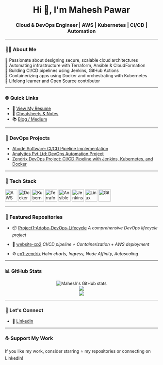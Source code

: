 <h1 align="center">Hi 👋, I'm Mahesh Pawar</h1>
<h3 align="center">Cloud & DevOps Engineer | AWS | Kubernetes | CI/CD | Automation</h3>

---

### 🧑‍💻 About Me

🔹 Passionate about designing secure, scalable cloud architectures  
🔹 Automating infrastructure with Terraform, Ansible & CloudFormation  
🔹 Building CI/CD pipelines using Jenkins, GitHub Actions  
🔹 Containerizing apps using Docker and orchestrating with Kubernetes  
🔹 Lifelong learner and Open Source contributor  

---

### 🌐 Quick Links

- 📄 [View My Resume](#) <!-- resume link pending -->
- 🧠 [Cheatsheets & Notes](https://github.com/mpawar006/mpawar006/blob/main/cheatsheets)
- 📚 [Blog / Medium](#) <!-- Adding soon -->

---

### 📘 DevOps Projects

- [Abode Software: CI/CD Pipeline Implementation](https://github.com/mpawar006/Project1-Adobe-DevOps-Lifecycle)
- [Analytics Pvt Ltd: DevOps Automation Project](https://github.com/mpawar006/website-cp1)
- [Zendrix DevOps Project: CI/CD Pipeline with Jenkins, Kubernetes, and Docker](https://github.com/mpawar006/cp1-zendrix)


---

### 🧰 Tech Stack

<p align="left">
  <img src="https://cdn.jsdelivr.net/gh/devicons/devicon/icons/amazonwebservices/amazonwebservices-original-wordmark.svg" height="40" alt="AWS"/>
  <img src="https://cdn.jsdelivr.net/gh/devicons/devicon/icons/docker/docker-original-wordmark.svg" height="40" alt="Docker"/>
  <img src="https://cdn.jsdelivr.net/gh/devicons/devicon/icons/kubernetes/kubernetes-plain-wordmark.svg" height="40" alt="Kubernetes"/>
  <img src="https://cdn.jsdelivr.net/gh/devicons/devicon/icons/terraform/terraform-original-wordmark.svg" height="40" alt="Terraform"/>
  <img src="https://cdn.jsdelivr.net/gh/devicons/devicon/icons/ansible/ansible-original.svg" height="40" alt="Ansible"/>
  <img src="https://cdn.jsdelivr.net/gh/devicons/devicon/icons/jenkins/jenkins-original.svg" height="40" alt="Jenkins"/>
  <img src="https://cdn.jsdelivr.net/gh/devicons/devicon/icons/linux/linux-original.svg" height="40" alt="Linux"/>
  <img src="https://cdn.jsdelivr.net/gh/devicons/devicon/icons/git/git-original.svg" height="40" alt="Git"/>
</p>

---

### 🚀 Featured Repositories

- 📦 [Project1-Adobe-DevOps-Lifecycle](https://github.com/mpawar006/Project1-Adobe-DevOps-Lifecycle)
  *A comprehensive DevOps lifecycle project*

- 🔧 [website-cp2](https://github.com/mpawar006/website-cp1)
  *CI/CD pipeline + Containerization + AWS deployment*

- ⚙️ [cp1-zendrix](https://github.com/mpawar006/cp1-zendrix)
  *Helm charts, Ingress, Node Affinity, Autoscaling*

---

### 📊 GitHub Stats

<p align="center">
  <img src="https://github-readme-stats.vercel.app/api?username=mpawar006&show_icons=true&theme=tokyonight" alt="Mahesh's GitHub stats" />
  <br>
  <img src="https://github-readme-streak-stats.herokuapp.com?user=mpawar006&theme=tokyonight&hide_border=false" />
  <br>
  <img src="https://github-readme-stats.vercel.app/api/top-langs/?username=mpawar006&layout=compact&theme=tokyonight" />
</p>

---

### 🤝 Let's Connect
 
- 💼 [LinkedIn](https://www.linkedin.com/in/mpawar006/)

---

### ☕ Support My Work

If you like my work, consider starring ⭐ my repositories or connecting on LinkedIn!

